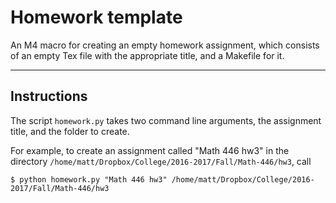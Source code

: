 # Homework template
An M4 macro for creating an empty homework assignment,
which consists of an empty Tex file with the appropriate title,
and a Makefile for it.

---

## Instructions
The script `homework.py` takes two command line arguments,
the assignment title, and the folder to create.

For example,
to create an assignment called "Math 446 hw3" in the directory `/home/matt/Dropbox/College/2016-2017/Fall/Math-446/hw3`,
call 
```
$ python homework.py "Math 446 hw3" /home/matt/Dropbox/College/2016-2017/Fall/Math-446/hw3
```